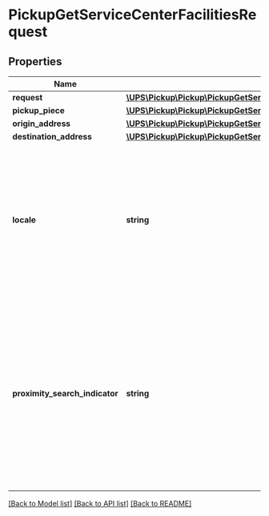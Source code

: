# PickupGetServiceCenterFacilitiesRequest

## Properties
Name | Type | Description | Notes
------------ | ------------- | ------------- | -------------
**request** | [**\UPS\Pickup\Pickup\PickupGetServiceCenterFacilitiesRequestRequest**](PickupGetServiceCenterFacilitiesRequestRequest.md) |  | 
**pickup_piece** | [**\UPS\Pickup\Pickup\PickupGetServiceCenterFacilitiesRequestPickupPiece[]**](PickupGetServiceCenterFacilitiesRequestPickupPiece.md) |  | 
**origin_address** | [**\UPS\Pickup\Pickup\PickupGetServiceCenterFacilitiesRequestOriginAddress**](PickupGetServiceCenterFacilitiesRequestOriginAddress.md) |  | [optional] 
**destination_address** | [**\UPS\Pickup\Pickup\PickupGetServiceCenterFacilitiesRequestDestinationAddress**](PickupGetServiceCenterFacilitiesRequestDestinationAddress.md) |  | [optional] 
**locale** | **string** | Origin Country or Territory Locale.  Locale should be Origin Country. Example: en_US.  The Last 50 instruction will be send based on this locale. Locale is required if PoximityIndicator is present for Drop Off facilities. | 
**proximity_search_indicator** | **string** | Proximity Indicator. Indicates the user requested the proximity search for UPS Worldwide Express Freight and UPS Worldwide Express Freight Midday locations for the origin address and/or the airport code, and the sort code for destination address. | [optional] 

[[Back to Model list]](../../README.md#documentation-for-models) [[Back to API list]](../../README.md#documentation-for-api-endpoints) [[Back to README]](../../README.md)

